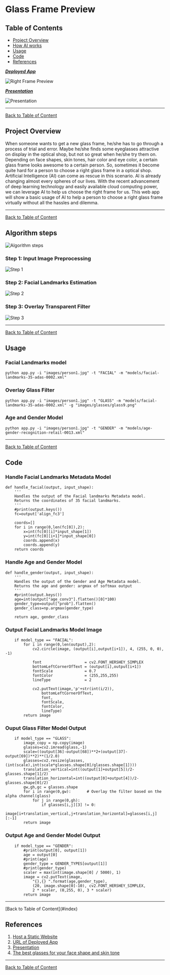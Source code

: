 # Glass Frame Preview

<a id='index'></a>
## Table of Contents
- [Project Overview](#overview)
- [How AI works](#works)
- [Usage](#usage)
- [Code](#code)
- [References](#ref)


<a id='video'></a>
**_[Deployed App](http://exampleframe.com.s3-website.ca-central-1.amazonaws.com/)_**

![Right Frame Preview](gif/Glass_frame_preview.gif)

**_[Presentation](https://docs.google.com/presentation/d/1dR0kyp0K7dAWPLHHLWCjR6mkAK-vTtT0cLlMxEoJp7o/edit?usp=sharing)_**

![Presentation](gif/presentation.gif)
<hr/> 

[Back to Table of Content](#index)


<a id='overview'></a>
## Project Overview
When someone wants to get a new glass frame, he/she has to go through a process of trial and error. Maybe he/she finds some eyeglasses attractive on display in the optical shop, but not so great when he/she try them on. Depending on face shapes, skin tones, hair color and eye color, a certain glass frame looks awesome to a certain person. So, sometimes it become quite hard for a person to choose a right glass frame in a optical shop. <br/>
Artificial Intelligence (AI) can come as rescue in this scenario. AI is already changing almost every spheres of our lives. With the recent advancement of deep learning technology and easily available cloud computing power, we can leverage AI to help us choose the right frame for us. This web app will show a basic usage of AI to help a person to choose a right glass frame virtually without all the hassles and dilemma.
  <br/>
<hr/> 

[Back to Table of Content](#index)
 
<a id='works'></a>
## Algorithm steps

![Algorithm steps](gif/steps.gif)

### Step 1: Input Image Preprocessing

![Step 1](images/step1.JPG)

### Step 2: Facial Landmarks Estimation

![Step 2](images/step2.JPG)

### Step 3: Overlay Transparent Filter

![Step 3](images/step3.JPG)
<hr/> 

[Back to Table of Content](#index)

<a id='usage'></a>
## Usage
### Facial Landmarks model
```
python app.py -i "images/person1.jpg" -t "FACIAL" -m "models/facial-landmarks-35-adas-0002.xml"
```
### Overlay Glass Filter
```
python app.py -i "images/person1.jpg" -t "GLASS" -m "models/facial-landmarks-35-adas-0002.xml" -g "images/glasses/glass9.png"
```
### Age and Gender Model
```
python app.py -i "images/person1.jpg" -t "GENDER" -m "models/age-gender-recognition-retail-0013.xml"
```

<hr/> 

[Back to Table of Content](#index)

<a id='code'></a>
## Code
### Handle Facial Landmarks Metadata Model
```
def handle_facial(output, input_shape):
    '''
    Handles the output of the Facial landmarks Metadata model.
    Returns the coordinates of 35 facial landmarks.
    '''
    #print(output.keys())
    fc=output['align_fc3']
    
    coords=[]
    for i in range(0,len(fc[0]),2):
        x=int(fc[0][i]*input_shape[1])
        y=int(fc[0][i+1]*input_shape[0])
        coords.append(x)
        coords.append(y)
    return coords
```
### Handle Age and Gender Model
```
def handle_gender(output, input_shape):
    '''
    Handles the output of the Gender and Age Metadata model.
    Returns the age and gender: argmax of softmax output
    '''
    #print(output.keys())
    age=int(output["age_conv3"].flatten()[0]*100)
    gender_type=output["prob"].flatten()
    gender_class=np.argmax(gender_type) 

    return age, gender_class

```
### Output Facial Landmarks Model Image
```
    if model_type == "FACIAL":
        for i in range(0,len(output),2):
            cv2.circle(image, (output[i],output[i+1]), 4, (255, 0, 0), -1)

            font                   = cv2.FONT_HERSHEY_SIMPLEX
            bottomLeftCornerOfText = (output[i],output[i+1])
            fontScale              = 0.7
            fontColor              = (255,255,255)
            lineType               = 2

            cv2.putText(image,'p'+str(int(i/2)), 
                bottomLeftCornerOfText, 
                font, 
                fontScale,
                fontColor,
                lineType)             
        return image
```
### Ouput Glass Filter Model Output
```
    if model_type == "GLASS":
        image_copy = np.copy(image)
        glasses=cv2.imread(glass,-1)
        scale=((output[36]-output[68])**2+(output[37]-output[69])**2)**(1/2.0)
        glasses=cv2.resize(glasses,(int(scale),int(scale*glasses.shape[0]/glasses.shape[1])))
        translation_vertical=int((output[1]+output[5])/2-glasses.shape[1]/2)
        translation_horizontal=int((output[0]+output[4])/2-glasses.shape[0]/2)
        gw,gh,gc = glasses.shape
        for i in range(0,gw):       # Overlay the filter based on the alpha channel(glass)
            for j in range(0,gh):
                if glasses[i,j][3] != 0:
                    image[i+translation_vertical,j+translation_horizontal]=glasses[i,j][:-1]
        return image
```
### Output Age and Gender Model Output
```
    if model_type == "GENDER":
        #print(output[0], output[1])
        age = output[0]
        #print(age)
        gender_type = GENDER_TYPES[output[1]]
        #print(gender_type)
        scaler = max(int(image.shape[0] / 5000), 1)
        image = cv2.putText(image, 
            "{},{} ".format(age,gender_type), 
            (20, image.shape[0]-10), cv2.FONT_HERSHEY_SIMPLEX, 
            2 * scaler, (0,255, 0), 3 * scaler)
        return image
```
<hr/>
[Back to Table of Content](#index)

<a id='ref'></a>
## References
1. [Host a Static Website](https://aws.amazon.com/getting-started/projects/host-static-website/)
1. [URL of Deployed App](http://exampleframe.com.s3-website.ca-central-1.amazonaws.com/)
1. [Presentation](https://docs.google.com/presentation/d/1dR0kyp0K7dAWPLHHLWCjR6mkAK-vTtT0cLlMxEoJp7o/edit?usp=sharing)
1. [The best glasses for your face shape and skin tone](https://www.allaboutvision.com/eyeglasses/eyeglasses_shape_color_analysis.htm)
<hr/> 

[Back to Table of Content](#index)